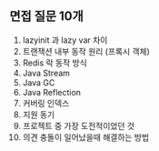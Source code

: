 ## 면접 질문 10개

1. lazyinit 과 lazy var 차이
2. 트랜잭션 내부 동작 원리 (프록시 객체)
3. Redis 락 동작 방식
4. Java Stream
5. Java GC
6. Java Reflection
6. 커버링 인덱스
7. 지원 동기
8. 프로젝트 중 가장 도전적이었던 것
9. 의견 충돌이 일어났을때 해결하는 방법